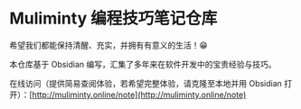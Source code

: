 # Muliminty 编程技巧笔记仓库

希望我们都能保持清醒、充实，并拥有有意义的生活！😁

本仓库基于 Obsidian 编写，汇集了多年来在软件开发中的宝贵经验与技巧。

在线访问（提供简易查阅体验，若希望完整体验，请克隆至本地并用 Obsidian 打开）：[http://muliminty.online/note](http://muliminty.online/note)